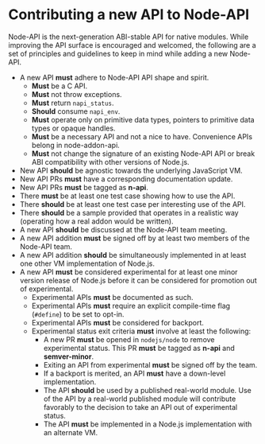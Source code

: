 # Contributing a new API to Node-API

Node-API is the next-generation ABI-stable API for native modules.
While improving the API surface is encouraged and welcomed, the following are
a set of principles and guidelines to keep in mind while adding a new
Node-API.

* A new API **must** adhere to Node-API API shape and spirit.
  * **Must** be a C API.
  * **Must** not throw exceptions.
  * **Must** return `napi_status`.
  * **Should** consume `napi_env`.
  * **Must** operate only on primitive data types, pointers to primitive
    data types or opaque handles.
  * **Must** be a necessary API and not a nice to have. Convenience APIs
    belong in node-addon-api.
  * **Must** not change the signature of an existing Node-API API or break
    ABI compatibility with other versions of Node.js.
* New API **should** be agnostic towards the underlying JavaScript VM.
* New API PRs **must** have a corresponding documentation update.
* New API PRs **must** be tagged as **n-api**.
* There **must** be at least one test case showing how to use the API.
* There **should** be at least one test case per interesting use of the API.
* There **should** be a sample provided that operates in a realistic way
  (operating how a real addon would be written).
* A new API **should** be discussed at the Node-API team meeting.
* A new API addition **must** be signed off by at least two members of
  the Node-API team.
* A new API addition **should** be simultaneously implemented in at least
  one other VM implementation of Node.js.
* A new API **must** be considered experimental for at least one minor
  version release of Node.js before it can be considered for promotion out
  of experimental.
  * Experimental APIs **must** be documented as such.
  * Experimental APIs **must** require an explicit compile-time flag
    (`#define`) to be set to opt-in.
  * Experimental APIs **must** be considered for backport.
  * Experimental status exit criteria **must** involve at least the
    following:
    * A new PR **must** be opened in `nodejs/node` to remove experimental
      status. This PR **must** be tagged as **n-api** and **semver-minor**.
    * Exiting an API from experimental **must** be signed off by the team.
    * If a backport is merited, an API **must** have a down-level
      implementation.
    * The API **should** be used by a published real-world module. Use of
      the API by a real-world published module will contribute favorably
      to the decision to take an API out of experimental status.
    * The API **must** be implemented in a Node.js implementation with an
      alternate VM.
